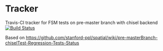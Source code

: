 # Tracker
Travis-CI tracker for FSM tests on pre-master branch with chisel backend
[![Build Status](https://travis-ci.org/mattfel1/Tracker.svg?branch=ClassFSM-Branchpre-master-Backendchisel-Tracker)](https://travis-ci.org/mattfel1/Tracker)

Based on https://github.com/stanford-ppl/spatial/wiki/pre-masterBranch-chiselTest-Regression-Tests-Status
